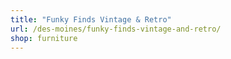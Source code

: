```yaml
---
title: "Funky Finds Vintage & Retro"
url: /des-moines/funky-finds-vintage-and-retro/
shop: furniture
---
```


